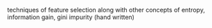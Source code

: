 techniques of feature selection along with other concepts of entropy, information gain, gini impurity (hand written)
